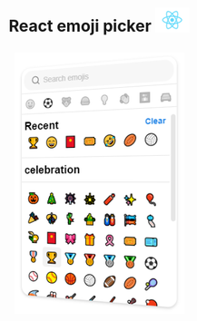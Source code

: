 <h1>
    <p align="center">
        React emoji picker <img  src="./react-logo.png" width="60px" />
    </p>
</h1>

<p align="center">
    <img src="../emoji-picker.PNG" />
</p>